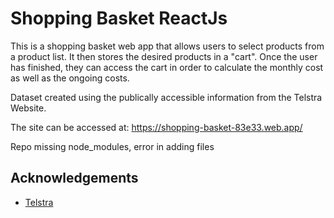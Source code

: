 
# Shopping Basket ReactJs

This is a shopping basket web app that allows users to select products from a product list. It then stores the desired products in a "cart". Once the user has finished, they can access the cart in order to calculate the monthly cost as well as the ongoing costs.

Dataset created using the publically accessible information from the Telstra Website.

The site can be accessed at: https://shopping-basket-83e33.web.app/ 

Repo missing node_modules, error in adding files

## Acknowledgements

- [Telstra](https://www.telstra.com.au)

